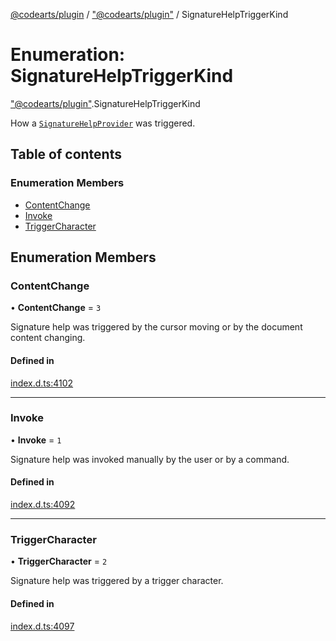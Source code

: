 [@codearts/plugin](../README.md) / ["@codearts/plugin"](../modules/_codearts_plugin_.md) / SignatureHelpTriggerKind

# Enumeration: SignatureHelpTriggerKind

["@codearts/plugin"](../modules/_codearts_plugin_.md).SignatureHelpTriggerKind

How a [`SignatureHelpProvider`](../interfaces/codearts_plugin_.SignatureHelpProvider.md) was triggered.

## Table of contents

### Enumeration Members

- [ContentChange](codearts_plugin_.SignatureHelpTriggerKind.md#contentchange)
- [Invoke](codearts_plugin_.SignatureHelpTriggerKind.md#invoke)
- [TriggerCharacter](codearts_plugin_.SignatureHelpTriggerKind.md#triggercharacter)

## Enumeration Members

### ContentChange

• **ContentChange** = ``3``

Signature help was triggered by the cursor moving or by the document content changing.

#### Defined in

[index.d.ts:4102](https://github.com/huaweicloud/cloudide-plugin-api/blob/03b481c/index.d.ts#L4102)

___

### Invoke

• **Invoke** = ``1``

Signature help was invoked manually by the user or by a command.

#### Defined in

[index.d.ts:4092](https://github.com/huaweicloud/cloudide-plugin-api/blob/03b481c/index.d.ts#L4092)

___

### TriggerCharacter

• **TriggerCharacter** = ``2``

Signature help was triggered by a trigger character.

#### Defined in

[index.d.ts:4097](https://github.com/huaweicloud/cloudide-plugin-api/blob/03b481c/index.d.ts#L4097)
